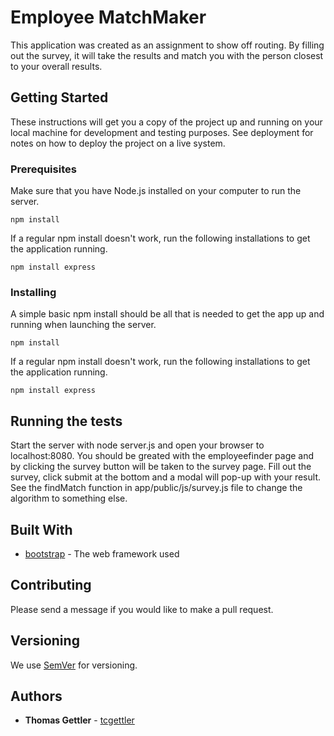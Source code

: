 # Employee MatchMaker
This application was created as an assignment to show off routing.  By filling out the survey, it will take the results and match you with the person closest to your overall results.

## Getting Started

These instructions will get you a copy of the project up and running on your local machine for development and testing purposes. See deployment for notes on how to deploy the project on a live system.

### Prerequisites

Make sure that you have Node.js installed on your computer to run the server.  

```
npm install
```
If a regular npm install doesn't work, run the following installations to get the application running.

```
npm install express
```

### Installing
A simple basic npm install should be all that is needed to get the app up and running when launching the server.
```
npm install
```
If a regular npm install doesn't work, run the following installations to get the application running.

```
npm install express
```

## Running the tests

Start the server with node server.js and open your browser to localhost:8080.  You should be greated with the employeefinder page and by clicking the survey button will be taken to the survey page.  Fill out the survey, click submit at the bottom and a modal will pop-up with your result.  See the findMatch function in app/public/js/survey.js file to change the algorithm to something else.

## Built With

* [bootstrap](https://getbootstrap.com/docs/4.1/getting-started/introduction/) - The web framework used

## Contributing

Please send a message if you would like to make a pull request.

## Versioning

We use [SemVer](http://semver.org/) for versioning. 

## Authors

* **Thomas Gettler** - [tcgettler](https://github.com/tcgettler)
